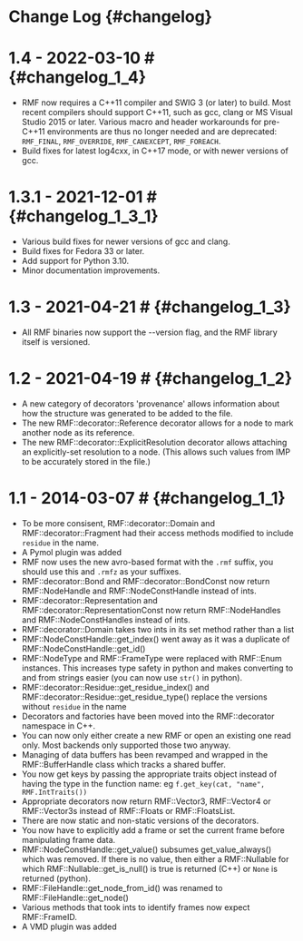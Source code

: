 Change Log {#changelog}
==========

# 1.4 - 2022-03-10 # {#changelog_1_4}
- RMF now requires a C++11 compiler and SWIG 3 (or later) to build. Most
  recent compilers should support C++11, such as gcc, clang
  or MS Visual Studio 2015 or later. Various macro and header workarounds
  for pre-C++11 environments are thus no longer needed and are deprecated:
  `RMF_FINAL`, `RMF_OVERRIDE`, `RMF_CANEXCEPT`, `RMF_FOREACH`.
- Build fixes for latest log4cxx, in C++17 mode, or with newer versions of gcc.

# 1.3.1 - 2021-12-01 # {#changelog_1_3_1}
- Various build fixes for newer versions of gcc and clang.
- Build fixes for Fedora 33 or later.
- Add support for Python 3.10.
- Minor documentation improvements.

# 1.3 - 2021-04-21 # {#changelog_1_3}
- All RMF binaries now support the --version flag, and the RMF library itself
  is versioned.

# 1.2 - 2021-04-19 # {#changelog_1_2}
- A new category of decorators 'provenance' allows information about how the
  structure was generated to be added to the file.
- The new RMF::decorator::Reference decorator allows for a node to mark
  another node as its reference.
- The new RMF::decorator::ExplicitResolution decorator allows attaching an
  explicitly-set resolution to a node. (This allows such values from IMP to
  be accurately stored in the file.)

# 1.1 - 2014-03-07 # {#changelog_1_1}
- To be more consisent, RMF::decorator::Domain and
	RMF::decorator::Fragment had their access methods modified to
	include `residue` in the name.
- A Pymol plugin was added
- RMF now uses the new avro-based format with the `.rmf` suffix, you
	should use this and `.rmfz` as your suffixes.
- RMF::decorator::Bond and RMF::decorator::BondConst now return
	RMF::NodeHandle and RMF::NodeConstHandle instead of ints.
- RMF::decorator::Representation and RMF::decorator::RepresentationConst now return
	RMF::NodeHandles and RMF::NodeConstHandles instead of ints.
- RMF::decorator::Domain takes two ints in its set method rather than a list
- RMF::NodeConstHandle::get_index() went away as it was a duplicate of
	RMF::NodeConstHandle::get_id()
- RMF::NodeType and RMF::FrameType were replaced with RMF::Enum
	instances. This increases type safety in python and makes
	converting to and from strings easier (you can now use `str()` in python).
- RMF::decorator::Residue::get_residue_index() and
	RMF::decorator::Residue::get_residue_type() replace the versions
	without `residue` in the name
- Decorators and factories have been moved into the RMF::decorator namespace in C++.
- You can now only either create a new RMF or open an existing one read
	only. Most backends only supported those two anyway.
- Managing of data buffers has been revamped and wrapped in the
	RMF::BufferHandle class which tracks a shared buffer.
- You now get keys by passing the appropriate traits object instead of
	having the type in the function name: eg `f.get_key(cat, "name", RMF.IntTraits())`
- Appropriate decorators now return RMF::Vector3, RMF::Vector4 or
	RMF::Vector3s instead of RMF::Floats or RMF::FloatsList.
- There are now static and non-static versions of the decorators.
- You now have to explicitly add a frame or set the current frame before
	manipulating frame data.
- RMF::NodeConstHandle::get_value() subsumes get_value_always() which was
	removed. If there is no value, then either a RMF::Nullable for
	which RMF::Nullable::get_is_null() is true is returned (C++) or
	`None` is returned (python).
- RMF::FileHandle::get_node_from_id() was renamed to
	RMF::FileHandle::get_node()
- Various methods that took ints to identify frames now expect RMF::FrameID.
- A VMD plugin was added

